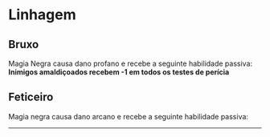 # Linhagem

## Bruxo
Magia Negra causa dano profano e recebe a seguinte habilidade passiva:
**Inimigos amaldiçoados recebem -1 em todos os testes de perícia**

## Feticeiro
Magia negra causa dano arcano e recebe a seguinte habilidade passiva:
** **

